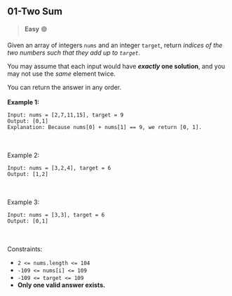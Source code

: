 ## <a href="https://leetcode.com/problems/two-sum" style="text-decoration: none">01-Two Sum</a>

 > **Easy** 🟢

Given an array of integers  `nums` and an integer  `target`, return  _indices of the two numbers such that they add up to  `target`_.

You may assume that each input would have  **_exactly_  one solution**, and you may not use the  _same_  element twice.

You can return the answer in any order.
<br>
<br>
**Example 1:**

    Input: nums = [2,7,11,15], target = 9
    Output: [0,1]
    Explanation: Because nums[0] + nums[1] == 9, we return [0, 1].
<br>
<br>
Example 2:

    Input: nums = [3,2,4], target = 6
    Output: [1,2]
<br>
<br>
Example 3:

    Input: nums = [3,3], target = 6
    Output: [0,1]
<br>
<br>
Constraints:

-   `2 <= nums.length <= 104`
-   `-109 <= nums[i] <= 109`
-   `-109 <= target <= 109`
-   **Only one valid answer exists.**
